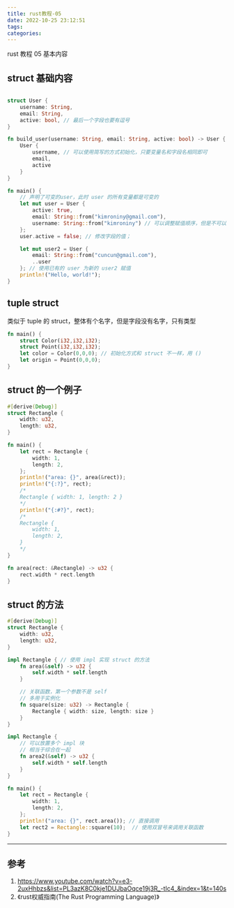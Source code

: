 ```yaml
---
title: rust教程-05
date: 2022-10-25 23:12:51
tags:
categories:
---
```


rust 教程 05 基本内容

<!--more-->

## struct 基础内容

```rust

struct User {
    username: String,
    email: String,
    active: bool, // 最后一个字段也要有逗号
}

fn build_user(username: String, email: String, active: bool) -> User { // 函数返回结构体
    User {
        username, // 可以使用简写的方式初始化，只要变量名和字段名相同即可
        email,
        active
    }
}

fn main() {
    // 声明了可变的user，此时 user 的所有变量都是可变的
    let mut user = User {
        active: true,
        email: String::from("kimroniny@gmail.com"),
        username: String::from("kimroniny") // 可以调整赋值顺序，但是不可以不给某个字段赋值
    };
    user.active = false; // 修改字段的值；

    let mut user2 = User {
        email: String::from("cuncun@gmail.com"),
        ..user
    }; // 使用已有的 user 为新的 user2 赋值
    println!("Hello, world!");
}
```

## tuple struct

类似于 tuple 的 struct，整体有个名字，但是字段没有名字，只有类型

```rust
fn main() {
    struct Color(i32,i32,i32);
    struct Point(i32,i32,i32);
    let color = Color(0,0,0); // 初始化方式和 struct 不一样，用 ()
    let origin = Point(0,0,0);
}
```

## struct 的一个例子

```rust
#[derive(Debug)]
struct Rectangle {
    width: u32,
    length: u32,
}

fn main() {
    let rect = Rectangle {
        width: 1,
        length: 2,
    };
    println!("area: {}", area(&rect));
    println!("{:?}", rect); 
    /*
    Rectangle { width: 1, length: 2 }
    */
    println!("{:#?}", rect);
    /* 
    Rectangle {
        width: 1,
        length: 2,
    }
    */
}

fn area(rect: &Rectangle) -> u32 {
    rect.width * rect.length
}
```

## struct 的方法

```rust
#[derive(Debug)]
struct Rectangle {
    width: u32,
    length: u32,
}

impl Rectangle { // 使用 impl 实现 struct 的方法
    fn area(&self) -> u32 { 
        self.width * self.length
    }

    // 关联函数，第一个参数不是 self
    // 多用于实例化
    fn square(size: u32) -> Rectangle {
        Rectangle { width: size, length: size }
    }
}

impl Rectangle {
    // 可以放置多个 impl 块
    // 相当于综合在一起
    fn area2(&self) -> u32 {  
        self.width * self.length
    }
}

fn main() {
    let rect = Rectangle {
        width: 1,
        length: 2,
    };
    println!("area: {}", rect.area()); // 直接调用
    let rect2 = Rectangle::square(10);  // 使用双冒号来调用关联函数
}
```

---

## 参考
1. https://www.youtube.com/watch?v=e3-2uxHhbzs&list=PL3azK8C0kje1DUJbaOqce19j3R_-tIc4_&index=1&t=140s
2. 《rust权威指南(The Rust Programming Language)》